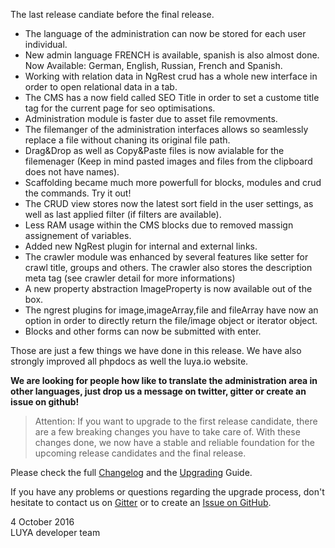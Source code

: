 The last release candiate before the final release.

+ The language of the administration can now be stored for each user individual.
+ New admin language FRENCH is available, spanish is also almost done. Now Available: German, English, Russian, French and Spanish.
+ Working with relation data in NgRest crud has a whole new interface in order to open relational data in a tab.
+ The CMS has a now field called SEO Title in order to set a custome title tag for the current page for seo optimisations.
+ Administration module is faster due to asset file removments.
+ The filemanger of the administration interfaces allows so seamlessly replace a file without chaning its original file path.
+ Drag&Drop as well as Copy&Paste files is now avialable for the filemenager (Keep in mind pasted images and files from the clipboard does not have names).
+ Scaffolding became much more powerfull for blocks, modules and crud the commands. Try it out!
+ The CRUD view stores now the latest sort field in the user settings, as well as last applied filter (if filters are available).
+ Less RAM usage within the CMS blocks due to removed massign assignement of variables.
+ Added new NgRest plugin for internal and external links.
+ The crawler module was enhanced by several features like setter for crawl title, groups and others. The crawler also stores the description meta tag (see crawler detail for more informations)
+ A new property abstraction ImageProperty is now available out of the box.
+ The ngrest plugins for image,imageArray,file and fileArray have now an option in order to directly return the file/image object or iterator object.
+ Blocks and other forms can now be submitted with enter.

Those are just a few things we have done in this release. We have also strongly improved all phpdocs as well the luya.io website.

**We are looking for people how like to translate the administration area in other languages, just drop us a message on twitter, gitter or create an issue on github!**

> Attention: If you want to upgrade to the first release candidate, there are a few breaking changes you have to take care of. With these changes done, we now have a stable and reliable foundation for the upcoming release candidates and the final release.

Please check the full [Changelog](https://github.com/luyadev/luya/blob/master/CHANGELOG.md) and the [Upgrading](https://luya.io/guide/install-upgrade) Guide.

If you have any problems or questions regarding the upgrade process, don't hesitate to contact us on [Gitter](gitter.im/luyadev/luya) or to create an [Issue on GitHub](https://github.com/luyadev/luya/issues).

4 October 2016  
LUYA developer team
